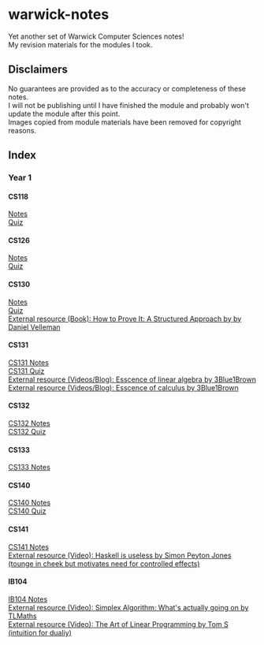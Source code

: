 # warwick-notes

Yet another set of Warwick Computer Sciences notes!  
My revision materials for the modules I took.

## Disclaimers

No guarantees are provided as to the accuracy or completeness of these notes.  
I will not be publishing until I have finished the module and probably won't update the module after this point.  
Images copied from module materials have been removed for copyright reasons.

## Index
### Year 1
#### CS118
[Notes](Y1/CS118.pdf)  
[Quiz](https://app.studius.ai/decks/8b9d4f443b486cbfd2156fc9b293e191?invite=UKtFiMdOcZQst3yCpqAznIb5aag1)  
#### CS126
[Notes](Y1/CS126.pdf)  
[Quiz](https://app.studius.ai/decks/b207a6a6cb398229a7077e0b36a6c82f?invite=UKtFiMdOcZQst3yCpqAznIb5aag1)  
#### CS130
[Notes](Y1/CS130.pdf)  
[Quiz](https://app.studius.ai/decks/b4953e89e933d50c8c0bbf76da7f5112?invite=UKtFiMdOcZQst3yCpqAznIb5aag1)  
[External resource (Book): How to Prove It: A Structured Approach by by Daniel Velleman](https://www.vlebooks.com/Product/Index/2006618)  
#### CS131
[CS131 Notes](Y1/CS131.pdf)  
[CS131 Quiz](https://app.studius.ai/decks/e6b6297a7e3472f8b59ef8233ad84afb?invite=UKtFiMdOcZQst3yCpqAznIb5aag1)  
[External resource (Videos/Blog): Esscence of linear algebra by 3Blue1Brown](https://www.3blue1brown.com/topics/linear-algebra)  
[External resource (Videos/Blog): Esscence of calculus by 3Blue1Brown](https://www.3blue1brown.com/topics/calculus)
#### CS132
[CS132 Notes](Y1/CS132.pdf)  
[CS132 Quiz](https://app.studius.ai/decks/db693124565718bffacd91f8c287af43?invite=UKtFiMdOcZQst3yCpqAznIb5aag1)  
#### CS133
[CS133 Notes](Y1/CS133T2_RAW.pdf)  
#### CS140
[CS140 Notes](Y1/CS140.pdf)  
[CS140 Quiz](https://app.studius.ai/decks/c93c2a144d16e44f9b4fa6ab76ffcf5e?invite=UKtFiMdOcZQst3yCpqAznIb5aag1)  
#### CS141
[CS141 Notes](Y1/CS141.pdf)  
[External resource (Video): Haskell is useless by Simon Peyton Jones (tounge in cheek but motivates need for controlled effects)](https://www.youtube.com/watch?v=iSmkqocn0oQ)  
#### IB104
[IB104 Notes](Y1/IB104.pdf)  
[External resource (Video): Simplex Algorithm: What's actually going on by TLMaths](https://www.youtube.com/watch?v=pWeEz3O-ZRg)  
[External resource (Video): The Art of Linear Programming by Tom S (intuition for dualiy)](https://www.youtube.com/watch?v=E72DWgKP_1Y)  










